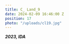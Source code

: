 ```yaml
---
title: C_ Land_9
date: 2024-02-09 16:46:00 Z
position: 17
photo: "/uploads/cl19.jpg"
---
```


***2023, IDA***